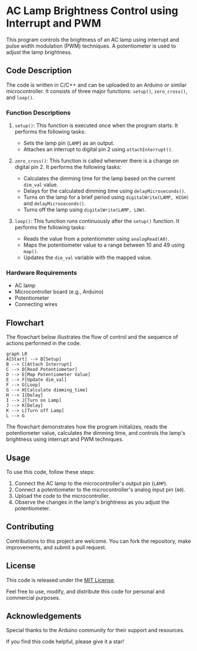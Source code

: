 # AC Lamp Brightness Control using Interrupt and PWM

This program controls the brightness of an AC lamp using interrupt and pulse width modulation (PWM) techniques. A potentiometer is used to adjust the lamp brightness.

## Code Description

The code is written in C/C++ and can be uploaded to an Arduino or similar microcontroller. It consists of three major functions: `setup()`, `zero_cross()`, and `loop()`.

### Function Descriptions

1. `setup()`: This function is executed once when the program starts. It performs the following tasks:
   - Sets the lamp pin (`LAMP`) as an output.
   - Attaches an interrupt to digital pin 2 using `attachInterrupt()`.

2. `zero_cross()`: This function is called whenever there is a change on digital pin 2. It performs the following tasks:
   - Calculates the dimming time for the lamp based on the current `dim_val` value.
   - Delays for the calculated dimming time using `delayMicroseconds()`.
   - Turns on the lamp for a brief period using `digitalWrite(LAMP, HIGH)` and `delayMicroseconds()`.
   - Turns off the lamp using `digitalWrite(LAMP, LOW)`.

3. `loop()`: This function runs continuously after the `setup()` function. It performs the following tasks:
   - Reads the value from a potentiometer using `analogRead(A0)`.
   - Maps the potentiometer value to a range between 10 and 49 using `map()`.
   - Updates the `dim_val` variable with the mapped value.

### Hardware Requirements

- AC lamp
- Microcontroller board (e.g., Arduino)
- Potentiometer
- Connecting wires

## Flowchart

The flowchart below illustrates the flow of control and the sequence of actions performed in the code.

```mermaid
graph LR
A[Start] --> B[Setup]
B --> C[Attach Interrupt]
C --> D[Read Potentiometer]
D --> E[Map Potentiometer Value]
E --> F[Update dim_val]
F --> G[Loop]
G --> H[Calculate dimming_time]
H --> I[Delay]
I --> J[Turn on Lamp]
J --> K[Delay]
K --> L[Turn off Lamp]
L --> G
```

The flowchart demonstrates how the program initializes, reads the potentiometer value, calculates the dimming time, and controls the lamp's brightness using interrupt and PWM techniques.

## Usage

To use this code, follow these steps:

1. Connect the AC lamp to the microcontroller's output pin (`LAMP`).
2. Connect a potentiometer to the microcontroller's analog input pin (`A0`).
3. Upload the code to the microcontroller.
4. Observe the changes in the lamp's brightness as you adjust the potentiometer.

## Contributing

Contributions to this project are welcome. You can fork the repository, make improvements, and submit a pull request.

## License

This code is released under the [MIT License](LICENSE).

Feel free to use, modify, and distribute this code for personal and commercial purposes.

## Acknowledgements

Special thanks to the Arduino community for their support and resources.

If you find this code helpful, please give it a star!
